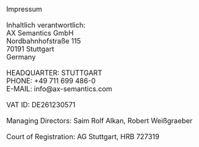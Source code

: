<p style="font-size: 18px;">
Impressum<br><br>
Inhaltlich verantwortlich:<br>
AX Semantics GmbH<br>
Nordbahnhofstra&szlig;e 115  <br>
70191 Stuttgart  <br>
Germany<br><br>
HEADQUARTER: STUTTGART<br>
PHONE: +49 711 699 486-0 <br> 
E-MAIL: info@ax-semantics.com<br><br>
VAT ID: DE261230571<br><br>
Managing Directors: Saim Rolf Alkan, Robert Wei&szlig;graeber<br><br>
Court of Registration: AG Stuttgart, HRB 727319<br></p>
